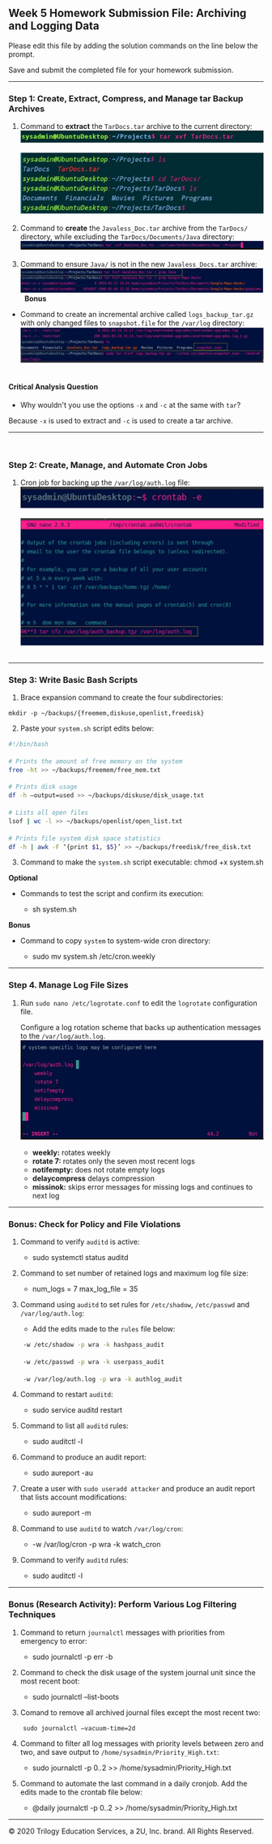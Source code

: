 ## Week 5 Homework Submission File: Archiving and Logging Data

Please edit this file by adding the solution commands on the line below the prompt.

Save and submit the completed file for your homework submission.

---

### Step 1: Create, Extract, Compress, and Manage tar Backup Archives

1. Command to **extract** the `TarDocs.tar` archive to the current directory:
&nbsp;![ ](Images/extract-tar.jpg)&nbsp;
&nbsp;![ ](Images/tar-docs.jpg)&nbsp;
2. Command to **create** the `Javaless_Doc.tar` archive from the `TarDocs/` directory, while excluding the `TarDocs/Documents/Java` directory:
&nbsp;![ ](Images/javaless-doc.jpg)&nbsp;
3. Command to ensure `Java/` is not in the new `Javaless_Docs.tar` archive:
&nbsp;![ ](Images/grep-java.jpg)&nbsp;
**Bonus** 
- Command to create an incremental archive called `logs_backup_tar.gz` with only changed files to `snapshot.file` for the `/var/log` directory:
&nbsp;![ ](Images/log-backup.jpg)&nbsp;

#### Critical Analysis Question

- Why wouldn't you use the options `-x` and `-c` at the same with `tar`? <br />

Because `-x` is used to extract and `-c` is used to create a tar archive.


---
<br />

### Step 2: Create, Manage, and Automate Cron Jobs

1. Cron job for backing up the `/var/log/auth.log` file:
&nbsp;![ ](Images/crontab-e.jpg)&nbsp;
&nbsp;![ ](Images/cron-editing.jpg)&nbsp;
---

### Step 3: Write Basic Bash Scripts

1. Brace expansion command to create the four subdirectories:
```
mkdir -p ~/backups/{freemem,diskuse,openlist,freedisk}
```
2. Paste your `system.sh` script edits below:

```bash
#!/bin/bash

# Prints the amount of free memory on the system 
free -ht >> ~/backups/freemem/free_mem.txt

# Prints disk usage     
df -h –output=used >> ~/backups/diskuse/disk_usage.txt

# Lists all open files 
lsof | wc -l >> ~/backups/openlist/open_list.txt

# Prints file system disk space statistics
df -h | awk -F ‘{print $1, $5}’ >> ~/backups/freedisk/free_disk.txt

```

3. Command to make the `system.sh` script executable:
chmod +x system.sh

**Optional**
- Commands to test the script and confirm its execution:

     -   sh system.sh

**Bonus**
- Command to copy `system` to system-wide cron directory:

  -  sudo mv system.sh /etc/cron.weekly

---

### Step 4. Manage Log File Sizes
 
1. Run `sudo nano /etc/logrotate.conf` to edit the `logrotate` configuration file. 

    Configure a log rotation scheme that backs up authentication messages to the `/var/log/auth.log`.
![ ](Images/logrotate.jpg)

    - **weekly:** rotates weekly 
    - **rotate 7:** rotates only the seven most recent logs
    - **notifempty:** does not rotate empty logs
    - **delaycompress** delays compression
    - **missinok:** skips error messages for missing logs and continues to next log
---

### Bonus: Check for Policy and File Violations

1. Command to verify `auditd` is active:

    - sudo systemctl status auditd

2. Command to set number of retained logs and maximum log file size:

    -  num_logs = 7   max_log_file = 35 


3. Command using `auditd` to set rules for `/etc/shadow`, `/etc/passwd` and `/var/log/auth.log`:


    - Add the edits made to the `rules` file below:

```bash
    -w /etc/shadow -p wra -k hashpass_audit

    -w /etc/passwd -p wra -k userpass_audit

    -w /var/log/auth.log -p wra -k authlog_audit
```

4. Command to restart `auditd`: 

     -  sudo service auditd restart

5. Command to list all `auditd` rules:

     - sudo auditctl -l

6. Command to produce an audit report:

   - sudo aureport -au

7. Create a user with `sudo useradd attacker` and produce an audit report that lists account modifications:

     - sudo aureport -m

8. Command to use `auditd` to watch `/var/log/cron`:

    -   -w /var/log/cron -p wra -k watch_cron

9. Command to verify `auditd` rules:

   - sudo auditctl -l

---

### Bonus (Research Activity): Perform Various Log Filtering Techniques

1. Command to return `journalctl` messages with priorities from emergency to error:

   - sudo journalctl -p err -b


2. Command to check the disk usage of the system journal unit since the most recent boot:

   - sudo journalctl –list-boots


3. Comand to remove all archived journal files except the most recent two:
```
    sudo journalctl –vacuum-time=2d
```


4. Command to filter all log messages with priority levels between zero and two, and save output to `/home/sysadmin/Priority_High.txt`:

   - sudo journalctl -p 0..2 >> /home/sysadmin/Priority_High.txt


5. Command to automate the last command in a daily cronjob. Add the edits made to the crontab file below:


   - @daily journalctl -p 0..2 >> /home/sysadmin/Priority_High.txt


---
© 2020 Trilogy Education Services, a 2U, Inc. brand. All Rights Reserved.
